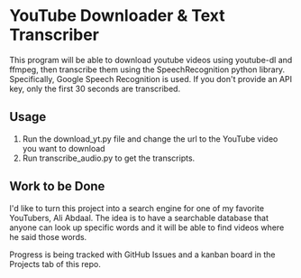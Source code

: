 # YouTube Downloader & Text Transcriber

This program will be able to download youtube videos using youtube-dl and ffmpeg, then transcribe them using the SpeechRecognition python library. Specifically, Google Speech Recognition is used. If you don't provide an API key, only the first 30 seconds are transcribed.

## Usage

1. Run the download_yt.py file and change the url to the YouTube video you want to download
2. Run transcribe_audio.py to get the transcripts.

## Work to be Done

I'd like to turn this project into a search engine for one of my favorite YouTubers, Ali Abdaal. The idea is to have a searchable database that anyone can look up specific words and it will be able to find videos where he said those words.

Progress is being tracked with GitHub Issues and a kanban board in the Projects tab of this repo.
